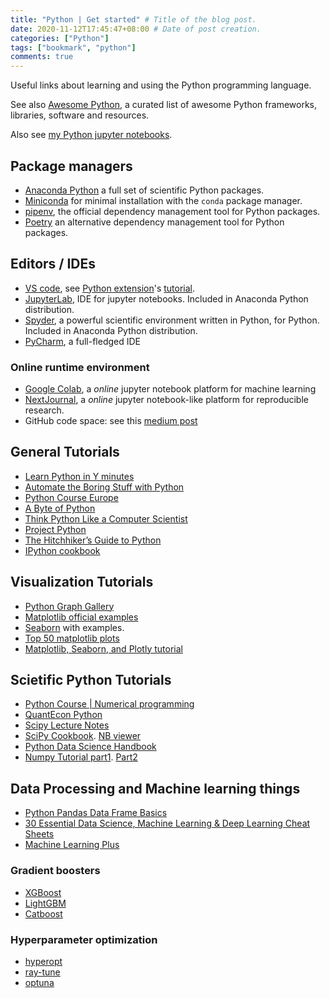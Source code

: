 ```yaml
---
title: "Python | Get started" # Title of the blog post.
date: 2020-11-12T17:45:47+08:00 # Date of post creation.
categories: ["Python"]
tags: ["bookmark", "python"]
comments: true
---
```


Useful links about learning and using the Python programming language.

See also [Awesome Python](https://github.com/vinta/awesome-python), a curated list of awesome Python frameworks, libraries, software and resources.

<!--more-->

Also see [my Python jupyter notebooks](https://github.com/NTUMitoLab/BEBI-5009/tree/main/python).

## Package managers

- [Anaconda Python](https://www.anaconda.com/products/individual) a full set of scientific Python packages.
- [Miniconda](https://docs.conda.io/en/latest/miniconda.html) for minimal installation with the `conda` package manager.
- [pipenv](https://pipenv.pypa.io/en/latest/), the official dependency management tool for Python packages.
- [Poetry](https://python-poetry.org/) an alternative dependency management tool for Python packages.

## Editors / IDEs

- [VS code](https://code.visualstudio.com/), see [Python extension](https://marketplace.visualstudio.com/items?itemName=ms-python.python)'s [tutorial](https://code.visualstudio.com/docs/python/python-tutorial).
- [JupyterLab](https://jupyterlab.readthedocs.io/en/stable/), IDE for jupyter notebooks. Included in Anaconda Python distribution.
- [Spyder](https://www.spyder-ide.org/), a powerful scientific environment written in Python, for Python. Included in Anaconda Python distribution.
- [PyCharm](https://www.jetbrains.com/pycharm/), a full-fledged IDE

### Online runtime environment

- [Google Colab](https://colab.research.google.com/), a *online* jupyter notebook platform for machine learning
- [NextJournal](https://nextjournal.com/), a *online* jupyter notebook-like platform for reproducible research.
- GitHub code space: see this [medium post](https://levelup.gitconnected.com/codespaces-in-github-6457533fc7f1)

## General Tutorials

- [Learn Python in Y minutes](https://learnxinyminutes.com/docs/python3/)
- [Automate the Boring Stuff with Python](https://automatetheboringstuff.com/2e/)
- [Python Course Europe](https://www.python-course.eu/)
- [A Byte of Python](https://python.swaroopch.com/)
- [Think Python Like a Computer Scientist](http://interactivepython.org/runestone/static/thinkcspy/index.html)
- [Project Python](http://projectpython.net/chapter00/)
- [The Hitchhiker’s Guide to Python](https://docs.python-guide.org/)
- [IPython cookbook](https://ipython-books.github.io/)

## Visualization Tutorials

- [Python Graph Gallery](https://python-graph-gallery.com/)
- [Matplotlib official examples](https://matplotlib.org/examples/index.html)
- [Seaborn](https://seaborn.pydata.org/) with examples.
- [Top 50 matplotlib plots](https://www.machinelearningplus.com/plots/top-50-matplotlib-visualizations-the-master-plots-python/)
- [Matplotlib, Seaborn, and Plotly tutorial](https://medium.com/jameslearningnote/資料分析-機器學習-第2-5講-資料視覺化-matplotlib-seaborn-plotly-75cd353d6d3f)

## Scietific Python Tutorials

- [Python Course | Numerical programming](https://www.python-course.eu/numerical_programming_with_python.php)
- [QuantEcon Python](https://quantecon.org/quantecon-py)
- [Scipy Lecture Notes](http://www.scipy-lectures.org/)
- [SciPy Cookbook](https://scipy-cookbook.readthedocs.io/index.html). [NB viewer](http://nbviewer.jupyter.org/github/scipy/scipy-cookbook/tree/master/ipython/)
- [Python Data Science Handbook](https://jakevdp.github.io/PythonDataScienceHandbook/)
- [Numpy Tutorial part1](https://www.machinelearningplus.com/python/numpy-tutorial-part1-array-python-examples/). [Part2](https://www.machinelearningplus.com/python/numpy-tutorial-python-part2/)

## Data Processing and Machine learning things

- [Python Pandas Data Frame Basics](https://towardsdatascience.com/python-pandas-data-frame-basics-b5cfbcd8c039)
- [30 Essential Data Science, Machine Learning & Deep Learning Cheat Sheets](https://www.kdnuggets.com/2017/09/essential-data-science-machine-learning-deep-learning-cheat-sheets.html)
- [Machine Learning Plus](https://www.machinelearningplus.com/)

### Gradient boosters

- [XGBoost](https://xgboost.readthedocs.io/en/latest/)
- [LightGBM](https://lightgbm.readthedocs.io/en/latest/)
- [Catboost](https://catboost.ai/)

### Hyperparameter optimization

- [hyperopt](https://github.com/hyperopt/hyperopt)
- [ray-tune](https://docs.ray.io/en/latest/tune/index.html)
- [optuna](https://optuna.org/)
